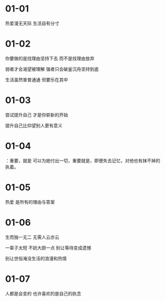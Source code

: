 # 01-01

热爱漫无天际 生活自有分寸

# 01-02

你要做的是找理由坚持下去 而不是找理由放弃

弱者才会渴望被理解 强者只会破釜沉舟坚持到底

生活虽然普普通通 但要乐在其中

# 01-03

尝试提升自己 才是你崭新的开始

提升自己比仰望别人更有意义

# 01-04

：重要，就是 可以为她付出一切，重要就是，即便失去记忆，对他也有抹不掉的执着。

# 01-05

热爱 是所有的理由与答案

# 01-06

生而独一无二 无需人云亦云

一辈子太短 不妨大胆一点 别让等待变成遗憾

别让世俗淹没生活的浪漫和热情

# 01-07

人都是会变的 也许喜欢的是自己的执念